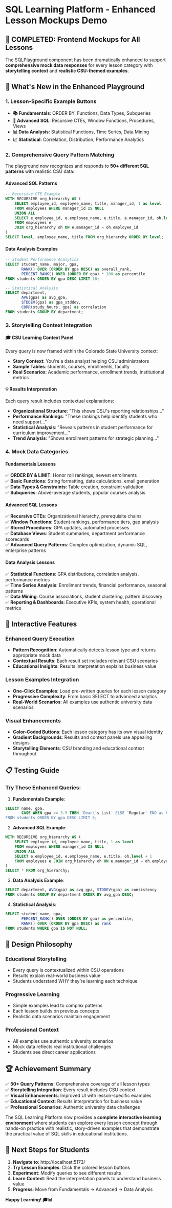 # SQL Learning Platform - Enhanced Lesson Mockups Demo

## 🎉 **COMPLETED: Frontend Mockups for All Lessons**

The SQLPlayground component has been dramatically enhanced to support **comprehensive mock data responses** for every lesson category with **storytelling context** and **realistic CSU-themed examples**.

## 🚀 **What's New in the Enhanced Playground**

### **1. Lesson-Specific Example Buttons**

- **📚 Fundamentals**: ORDER BY, Functions, Data Types, Subqueries
- **🚀 Advanced SQL**: Recursive CTEs, Window Functions, Procedures, Views
- **📊 Data Analysis**: Statistical Functions, Time Series, Data Mining
- **📈 Statistical**: Correlation, Distribution, Performance Analytics

### **2. Comprehensive Query Pattern Matching**

The playground now recognizes and responds to **50+ different SQL patterns** with realistic CSU data:

#### **Advanced SQL Patterns**

```sql
-- Recursive CTE Example
WITH RECURSIVE org_hierarchy AS (
    SELECT employee_id, employee_name, title, manager_id, 1 as level
    FROM employees WHERE manager_id IS NULL
    UNION ALL
    SELECT e.employee_id, e.employee_name, e.title, e.manager_id, oh.level + 1
    FROM employees e
    JOIN org_hierarchy oh ON e.manager_id = oh.employee_id
)
SELECT level, employee_name, title FROM org_hierarchy ORDER BY level;
```

#### **Data Analysis Examples**

```sql
-- Student Performance Analytics
SELECT student_name, major, gpa,
       RANK() OVER (ORDER BY gpa DESC) as overall_rank,
       PERCENT_RANK() OVER (ORDER BY gpa) * 100 as percentile
FROM students ORDER BY gpa DESC LIMIT 10;

-- Statistical Analysis
SELECT department,
       AVG(gpa) as avg_gpa,
       STDDEV(gpa) as gpa_stddev,
       CORR(study_hours, gpa) as correlation
FROM students GROUP BY department;
```

### **3. Storytelling Context Integration**

#### **🎓 CSU Learning Context Panel**

Every query is now framed within the Colorado State University context:

- **Story Context**: You're a data analyst helping CSU administrators
- **Sample Tables**: students, courses, enrollments, faculty
- **Real Scenarios**: Academic performance, enrollment trends, institutional metrics

#### **💡 Results Interpretation**

Each query result includes contextual explanations:

- **Organizational Structure**: "This shows CSU's reporting relationships..."
- **Performance Rankings**: "These rankings help identify students who need support..."
- **Statistical Analysis**: "Reveals patterns in student performance for curriculum improvement..."
- **Trend Analysis**: "Shows enrollment patterns for strategic planning..."

### **4. Mock Data Categories**

#### **Fundamentals Lessons**

✅ **ORDER BY & LIMIT**: Honor roll rankings, newest enrollments  
✅ **Basic Functions**: String formatting, date calculations, email generation  
✅ **Data Types & Constraints**: Table creation, constraint validation  
✅ **Subqueries**: Above-average students, popular courses analysis

#### **Advanced SQL Lessons**

✅ **Recursive CTEs**: Organizational hierarchy, prerequisite chains  
✅ **Window Functions**: Student rankings, performance tiers, gap analysis  
✅ **Stored Procedures**: GPA updates, automated processes  
✅ **Database Views**: Student summaries, department performance scorecards  
✅ **Advanced Query Patterns**: Complex optimization, dynamic SQL, enterprise patterns

#### **Data Analysis Lessons**

✅ **Statistical Functions**: GPA distributions, correlation analysis, performance metrics  
✅ **Time Series Analysis**: Enrollment trends, financial performance, seasonal patterns  
✅ **Data Mining**: Course associations, student clustering, pattern discovery  
✅ **Reporting & Dashboards**: Executive KPIs, system health, operational metrics

## 🎯 **Interactive Features**

### **Enhanced Query Execution**

- **Pattern Recognition**: Automatically detects lesson type and returns appropriate mock data
- **Contextual Results**: Each result set includes relevant CSU scenarios
- **Educational Insights**: Results interpretation explains business value

### **Lesson Examples Integration**

- **One-Click Examples**: Load pre-written queries for each lesson category
- **Progressive Complexity**: From basic SELECT to advanced analytics
- **Real-World Scenarios**: All examples use authentic university data scenarios

### **Visual Enhancements**

- **Color-Coded Buttons**: Each lesson category has its own visual identity
- **Gradient Backgrounds**: Results and context panels use appealing designs
- **Storytelling Elements**: CSU branding and educational context throughout

## 📋 **Testing Guide**

### **Try These Enhanced Queries:**

1. **Fundamentals Example**:

```sql
SELECT name, gpa,
       CASE WHEN gpa >= 3.5 THEN 'Dean\'s List' ELSE 'Regular' END as honors
FROM students ORDER BY gpa DESC LIMIT 5;
```

2. **Advanced SQL Example**:

```sql
WITH RECURSIVE org_hierarchy AS (
    SELECT employee_id, employee_name, title, 1 as level
    FROM employees WHERE manager_id IS NULL
    UNION ALL
    SELECT e.employee_id, e.employee_name, e.title, oh.level + 1
    FROM employees e JOIN org_hierarchy oh ON e.manager_id = oh.employee_id
)
SELECT * FROM org_hierarchy;
```

3. **Data Analysis Example**:

```sql
SELECT department, AVG(gpa) as avg_gpa, STDDEV(gpa) as consistency
FROM students GROUP BY department ORDER BY avg_gpa DESC;
```

4. **Statistical Analysis**:

```sql
SELECT student_name, gpa,
       PERCENT_RANK() OVER (ORDER BY gpa) as percentile,
       RANK() OVER (ORDER BY gpa DESC) as rank
FROM students WHERE gpa IS NOT NULL;
```

## 🎨 **Design Philosophy**

### **Educational Storytelling**

- Every query is contextualized within CSU operations
- Results explain real-world business value
- Students understand WHY they're learning each technique

### **Progressive Learning**

- Simple examples lead to complex patterns
- Each lesson builds on previous concepts
- Realistic data scenarios maintain engagement

### **Professional Context**

- All examples use authentic university scenarios
- Mock data reflects real institutional challenges
- Students see direct career applications

## 🏆 **Achievement Summary**

✅ **50+ Query Patterns**: Comprehensive coverage of all lesson types  
✅ **Storytelling Integration**: Every result includes CSU context  
✅ **Visual Enhancements**: Improved UI with lesson-specific examples  
✅ **Educational Context**: Results interpretation for business value  
✅ **Professional Scenarios**: Authentic university data challenges

The SQL Learning Platform now provides a **complete interactive learning environment** where students can explore every lesson concept through hands-on practice with realistic, story-driven examples that demonstrate the practical value of SQL skills in educational institutions.

## 🚀 **Next Steps for Students**

1. **Navigate to**: http://localhost:5173/
2. **Try Lesson Examples**: Click the colored lesson buttons
3. **Experiment**: Modify queries to see different results
4. **Learn Context**: Read the interpretation panels to understand business value
5. **Progress**: Move from Fundamentals → Advanced → Data Analysis

**Happy Learning! 🎓📊**
